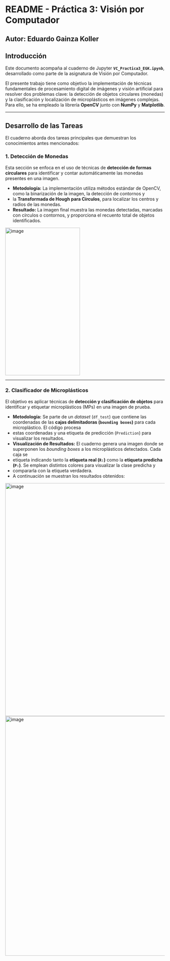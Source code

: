 # README - Práctica 3: Visión por Computador

## Autor: Eduardo Gainza Koller

## Introducción

Este documento acompaña al cuaderno de Jupyter **`VC_Practica3_EGK.ipynb`**, desarrollado como parte de la asignatura de Visión por Computador.

El presente trabajo tiene como objetivo la implementación de técnicas fundamentales de procesamiento digital de imágenes y visión artificial para resolver dos problemas clave: 
la detección de objetos circulares (monedas) y la clasificación y localización de microplásticos en imágenes complejas. Para ello, se ha empleado la librería 
**OpenCV** junto con **NumPy** y **Matplotlib**.

***

## Desarrollo de las Tareas

El cuaderno aborda dos tareas principales que demuestran los conocimientos antes mencionados:

### 1. Detección de Monedas

Esta sección se enfoca en el uso de técnicas de **detección de formas circulares** para identificar y contar automáticamente las monedas presentes en una imagen.

* **Metodología:** La implementación utiliza métodos estándar de OpenCV, como la binarización de la imagen, la detección de contornos y
* la **Transformada de Hough para Círculos**, para localizar los centros y radios de las monedas.
* **Resultado:** La imagen final muestra las monedas detectadas, marcadas con círculos o contornos, y proporciona el recuento total de objetos identificados.

<img width="236" height="466" alt="image" src="https://github.com/user-attachments/assets/832e9ba6-c73d-4002-9d8d-57b0bf5169bf" />

***

### 2. Clasificador de Microplásticos

El objetivo es aplicar técnicas de **detección y clasificación de objetos** para identificar y etiquetar microplásticos (MPs) en una imagen de prueba.

* **Metodología:** Se parte de un *dataset* (`df_test`) que contiene las coordenadas de las **cajas delimitadoras (`bounding boxes`)** para cada microplástico. El código procesa
* estas coordenadas y una etiqueta de predicción (`Prediction`) para visualizar los resultados.
* **Visualización de Resultados:** El cuaderno genera una imagen donde se superponen los *bounding boxes* a los microplásticos detectados. Cada caja se
* etiqueta indicando tanto la **etiqueta real (`R:`)** como la **etiqueta predicha (`P:`)**. Se emplean distintos colores para visualizar la clase predicha y
* compararla con la etiqueta verdadera.
* A continuación se muestran los resultados obtenidos:

<img width="728" height="735" alt="image" src="https://github.com/user-attachments/assets/2382f76a-3d1a-42c1-965b-69bbd2c48599" />
<img width="569" height="756" alt="image" src="https://github.com/user-attachments/assets/66d1af7c-fd04-400c-a368-85ad9281e74f" />

